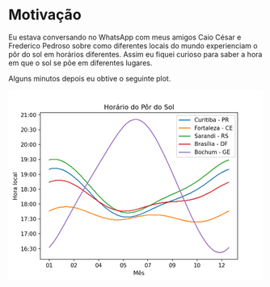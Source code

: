 # Motivação

Eu estava conversando no WhatsApp com meus amigos Caio César e Frederico Pedroso sobre como diferentes locais do mundo experienciam o pôr do sol em horários diferentes. Assim eu fiquei curioso para saber a hora em que o sol se põe em diferentes lugares. 

Alguns minutos depois eu obtive o seguinte plot.

![alt text](pds.png "")